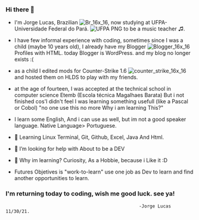 ### Hi there 👋
- I'm Jorge Lucas, Brazilian ![Br_16x_16](https://user-images.githubusercontent.com/93394405/144139106-99f1d81c-248f-40ac-be2d-ffa223a19f1f.png), now studying at UFPA-Universidade Federal do Pará. ![UFPA PNG](https://user-images.githubusercontent.com/93394405/144149775-1f5a65f1-1d7c-46fb-a182-f88c8ac6faeb.png) to be a music teacher ♫. 

- I have few informal experience with coding, sometimes since I was a child (maybe 10 years old), I already have my Blogger ![Blogger_16x_16](https://user-images.githubusercontent.com/93394405/144141322-effc38af-220a-4dc9-b4a4-c1a2eca0e040.png) Profiles with HTML. today Blogger is WordPress. and my blog no longer exists :(

- as a child I edited mods for Counter-Strike 1.6 ![counter_strike_16x_16](https://user-images.githubusercontent.com/93394405/144141779-e4905115-2b31-4cbe-be43-1e1b95968c07.png)
 and hosted them on HLDS to play with my friends. 

- at the age of fourteen, I was accepted at the technical school in computer science Etemb (Escola técnica Magalhaes Barata) But i not finished cos'I didn't feel I was learning something usefull (like a Pascal or Cobol) "no one use this no more Why i am learning This?" 

- I learn some English, And i can use as well, but im not a good speaker language. Native Language> Portuguese.

- 🔭 Learning Linux Terminal, Git, Github, Excel, Java And Html. 
- 🤔 I’m looking for help with About to be a DEV
- 👋 Why im learning? Curiosity, As a Hobbie, because i Like it :D
- Futures Objetives is "work-to-learn" use one job as Dev to learn and find another opportunities to learn.


### I'm returning today to coding, wish me good luck. see ya!
 
                                                      -Jorge Lucas 11/30/21.
 
